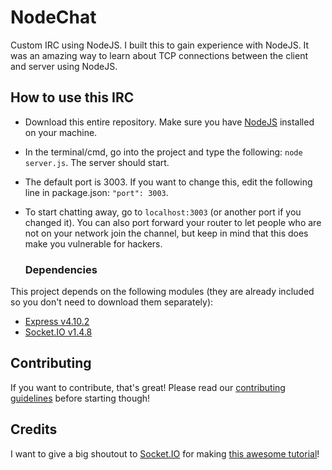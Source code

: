 # NodeChat
Custom IRC using NodeJS. I built this to gain experience with NodeJS. It was an amazing way to learn about TCP connections between the client and server using NodeJS.
## How to use this IRC
- Download this entire repository. Make sure you have [NodeJS](https://nodejs.org/en/) installed on your machine.
- In the terminal/cmd, go into the project and type the following:  `node server.js`. The server should start.
- The default port is 3003. If you want to change this, edit the following line in package.json: `"port": 3003`.
- To start chatting away, go to `localhost:3003` (or another port if you changed it). You can also port forward your router
to let people who are not on your network join the channel, but keep in mind that this does make you vulnerable for hackers.

  ### Dependencies
This project depends on the following modules (they are already included so you don't need to download them separately):
- [Express v4.10.2](https://expressjs.com/)
- [Socket.IO v1.4.8](http://socket.io/)

## Contributing

If you want to contribute, that's great! Please read our [contributing guidelines](https://github.com/pietertolsma/NodeChat/blob/master/CONTRIBUTING.md) before starting though!

## Credits
I want to give a big shoutout to [Socket.IO](http://socket.io/) for making [this awesome tutorial](http://socket.io/get-started/chat/)!
